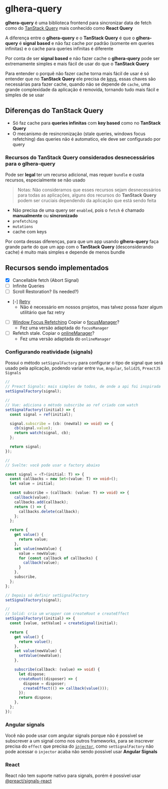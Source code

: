 # glhera-query

**glhera-query** é uma biblioteca frontend para sincronizar data de fetch como do [TanStack Query](https://tanstack.com/query/latest/docs/framework/react/overview) mais conhecido como **React Query**

A diferença entre o **glhera-query** e o **TanStack Query** é que o **glhera-query** é **signal based** e não faz cache por padrão (somente em queries infinitas) e o cache para queries infinitas é diferente

Por conta de ser **signal based** e não fazer cache o **glhera-query** pode ser extremamente simples e mais fácil de usar do que o **TanStack Query**

Para entender o porquê não fazer cache torna mais fácil de usar é só entender que no **TanStack Query** ele precisa de [keys](https://tanstack.com/query/latest/docs/framework/react/guides/query-keys), essas chaves são necessárias para fazer cache, quando não se depende de `cache`, uma grande complexidade da aplicação é removida, tornando tudo mais fácil e simples de se usar

## Diferenças do **TanStack Query**

- Só faz cache para **queries infinitas** com **key based** como no **TanStack Query**
- O mecanismo de resincronização (stale queries, windows focus refetching) das queries não é automatico, ele deve ser configurado por query

### Recursos do **TanStack Query** considerados desnecessários para o **glhera-query**

Pode ser **legal** ter um recurso adicional, mas requer `bundle` e custa recursos, especialmente se não usado

> Notas: Não consideramos que esses recursos sejam desnecessários para todas as aplicações, alguns dos recursos do **TanStack Query** podem ser cruciais dependendo da aplicação que está sendo feita

- Não precisa de uma query ser `enabled`, pois o `fetch` é chamado **manualmente** ou **sincronizado**
- `prefetching`
- `mutations`
- cache com keys

Por conta dessas diferenças, para que um app usando **glhera-query** faça grande parte do que um app com o **TanStack Query** (desconsiderando cache) é muito mais simples e depende de menos bundle

## Recursos sendo implementados

- [x] Cancellable fetch (Abort Signal)
- [ ] Infinite Queries
- [ ] Scroll Restoration? (Is needed?)
- [-] [Retry](https://tanstack.com/query/latest/docs/framework/react/guides/query-retries)
  - Não é necessário em nossos projetos, mas talvez possa fazer algum utilitário que faz retry
- [ ] [Window Focus Refetching](https://tanstack.com/query/latest/docs/framework/react/guides/window-focus-refetching) Copiar o [focusManager](https://tanstack.com/query/latest/docs/reference/focusManager)?
  - Fez uma versão adaptada do `focusManager`
- [ ] Refetch stale. Copiar o [onlineManager](https://tanstack.com/query/latest/docs/reference/onlineManager)?
  - Fez uma versão adaptada do `onlineManager`

### Configurando reatividade (signals)

Possui o método `setSignalFactory` para configurar o tipo de signal que será usado pela aplicação, podendo variar entre `Vue`, `Angular`, `SolidJS`, `PreactJS Signals`

```ts
//
// Preact Signals: mais simples de todos, de onde a api foi inspirada
setSignalFactory(signal);

//
// Vue: adiciona o método subscribe ao ref criado com watch
setSignalFactory((initial) => {
  const signal = ref(initial);

  signal.subscribe = (cb: (newVal) => void) => {
    cb(signal.value);
    return watch(signal, cb);
  };

  return signal;
});

//
// Svelte: você pode usar o factory abaixo

const signal = <T>(initial: T) => {
  const callbacks = new Set<(value: T) => void>();
  let value = initial;

  const subscribe = (callback: (value: T) => void) => {
    callback(value);
    callbacks.add(callback);
    return () => {
      callbacks.delete(callback);
    };
  };

  return {
    get value() {
      return value;
    },
    set value(newValue) {
      value = newValue;
      for (const callback of callbacks) {
        callback(value);
      }
    },
    subscribe,
  };
};

// Depois só definir setSignalFactory
setSignalFactory(signal);

//
// Solid: cria um wrapper com createRoot e createEffect
setSignalFactory((initial) => {
  const [value, setValue] = createSignal(initial);

  return {
    get value() {
      return value();
    },
    set value(newValue) {
      setValue(newValue);
    },

    subscribe(callback: (value) => void) {
      let dispose;
      createRoot((disposer) => {
        dispose = disposer;
        createEffect(() => callback(value()));
      });
      return dispose;
    },
  };
});
```

### Angular signals

Você não pode usar com angular signals porque não é possível se subscrever a um signal como nos outros frameworks, para se inscrever precisa do `effect` que precisa do [`injector`](https://angular.dev/guide/signals#injection-context), como `setSignalFactory` não pode acessar o `injector` acaba não sendo possível usar **Angular Signals**

### React

React não tem suporte nativo para signals, porém é possível usar [@preact/signals-react](https://www.npmjs.com/package/@preact/signals-react)
